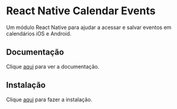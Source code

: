 # React Native Calendar Events

Um módulo React Native para ajudar a acessar e salvar eventos em calendários iOS e Android.

## Documentação

Clique [aqui](https://github.com/wix/react-native-calendars) para ver a documentação.

## Instalação

Clique [aqui](https://www.npmjs.com/package/react-native-calendar-events) para fazer a instalação.